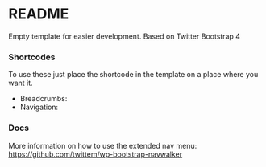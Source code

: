 # README #

Empty template for easier development.
Based on Twitter Bootstrap 4

### Shortcodes ###

To use these just place the shortcode in the template on a place where you want it.

- Breadcrumbs: <?php framepress_breadcrumb(); ?>
- Navigation: <?php framepress_numeric_posts_nav(); ?>

### Docs ###

More information on how to use the extended nav menu: https://github.com/twittem/wp-bootstrap-navwalker